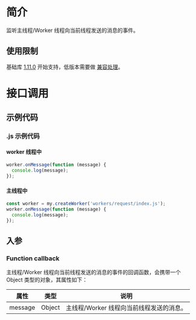 # 简介
监听主线程/Worker 线程向当前线程发送的消息的事件。

## 使用限制
基础库 [1.11.0](https://opendocs.alipay.com/mini/framework/lib) 开始支持，低版本需要做 [兼容处理](https://opendocs.alipay.com/mini/framework/compatibility)。

# 接口调用

## 示例代码

### .js 示例代码

#### worker 线程中
```javascript
worker.onMessage(function (message) {
  console.log(message);
});
```

#### 主线程中
```javascript
const worker = my.createWorker('workers/request/index.js');
worker.onMessage(function (message) {
  console.log(message);
});
```

## 入参

### Function callback

主线程/Worker 线程向当前线程发送的消息的事件的回调函数，会携带一个 Object 类型的对象，其属性如下：

| **属性** | **类型** | **说明** |
| --- | --- | --- |
| message | Object | 主线程/Worker 线程向当前线程发送的消息。 |
